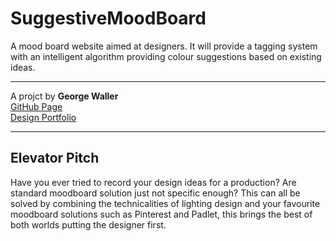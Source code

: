 # SuggestiveMoodBoard
A mood board website aimed at designers. It will provide a tagging system with an intelligent algorithm providing colour suggestions based on existing ideas.

---
A projct by **George Waller**  
[GitHub Page](https://github.com/George9Waller "GitHub")   
[Design Portfolio](https://georgewaller.myportfolio.com "Design Portfolio")    

---

## Elevator Pitch
Have you ever tried to record your design ideas for a production? Are standard moodboard solution just not specific enough? This can all be solved by combining the technicalities of lighting design and your favourite moodboard solutions such as Pinterest and Padlet, this brings the best of both worlds putting the designer first.
